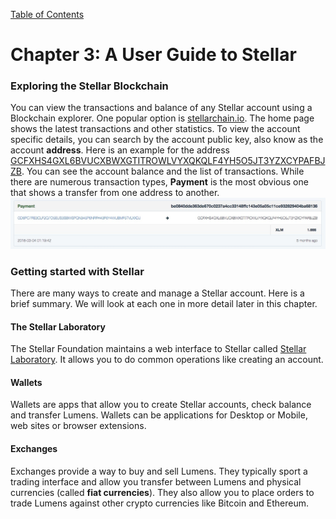 [Table of Contents](index.md)
# Chapter 3: A User Guide to Stellar
### Exploring the Stellar Blockchain
You can view the transactions and balance of any Stellar account using a Blockchain explorer. One popular option is [stellarchain.io](https://stellarchain.io). The home page shows the latest transactions and other statistics. To view the account specific details, you can search by the account public key, also know as the account **address**. Here is an example for the address [GCFXHS4GXL6BVUCXBWXGTITROWLVYXQKQLF4YH5O5JT3YZXCYPAFBJZB](https://stellarchain.io/address/GCFXHS4GXL6BVUCXBWXGTITROWLVYXQKQLF4YH5O5JT3YZXCYPAFBJZB). You can see the account balance and the list of transactions. While there are numerous transaction types, **Payment** is the most obvious one that shows a transfer from one address to another.
![Payment example from Stellarchain.io](/assets/stellarchain-payment-example.jpg)

### Getting started with Stellar
There are many ways to create and manage a Stellar account. Here is a brief summary. We will look at each one in more detail later in this chapter.
#### The Stellar Laboratory
The Stellar Foundation maintains a web interface to Stellar called [Stellar Laboratory](https://www.stellar.org/laboratory/). It allows you to do common operations like creating an account.
#### Wallets
Wallets are apps that allow you to create Stellar accounts, check balance and   transfer Lumens. Wallets can be applications for Desktop or Mobile, web sites or browser extensions.
#### Exchanges
Exchanges provide a way to buy and sell Lumens. They typically sport a trading interface and allow you transfer between Lumens and physical currencies (called **fiat currencies**). They also allow you to place orders to trade Lumens against other crypto currencies like Bitcoin and Ethereum.
